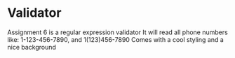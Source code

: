 # Validator
Assignment 6 is a regular expression validator 
It will read all phone numbers like: 1-123-456-7890, and 1(123)456-7890
Comes with a cool styling and a nice background
